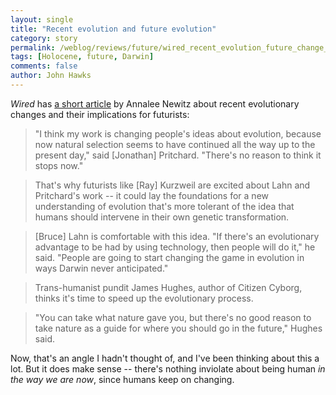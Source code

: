 ```yaml
---
layout: single 
title: "Recent evolution and future evolution" 
category: story
permalink: /weblog/reviews/future/wired_recent_evolution_future_change_2006.html
tags: [Holocene, future, Darwin] 
comments: false 
author: John Hawks 
---
```



<p>
<i>Wired</i> has <a href="http://www.wired.com/news/politics/lifescience/0,70613-0.html?tw=wn_index_1">a short article</a> by Annalee Newitz about recent evolutionary changes and their implications for futurists: 
</p>

<blockquote>"I think my work is changing people's ideas about evolution, because now natural selection seems to have continued all the way up to the present day," said [Jonathan] Pritchard. "There's no reason to think it stops now."</blockquote>

<blockquote>That's why futurists like [Ray] Kurzweil are excited about Lahn and Pritchard's work -- it could lay the foundations for a new understanding of evolution that's more tolerant of the idea that humans should intervene in their own genetic transformation.</blockquote>

<blockquote>[Bruce] Lahn is comfortable with this idea. "If there's an evolutionary advantage to be had by using technology, then people will do it," he said. "People are going to start changing the game in evolution in ways Darwin never anticipated."</blockquote>

<blockquote>Trans-humanist pundit James Hughes, author of Citizen Cyborg, thinks it's time to speed up the evolutionary process.</blockquote>

<blockquote>"You can take what nature gave you, but there's no good reason to take nature as a guide for where you should go in the future," Hughes said.</blockquote>

<p>
Now, that's an angle I hadn't thought of, and I've been thinking about this a lot. But it does make sense -- there's nothing inviolate about being human <i>in the way we are now</i>, since humans keep on changing. 
</p>

